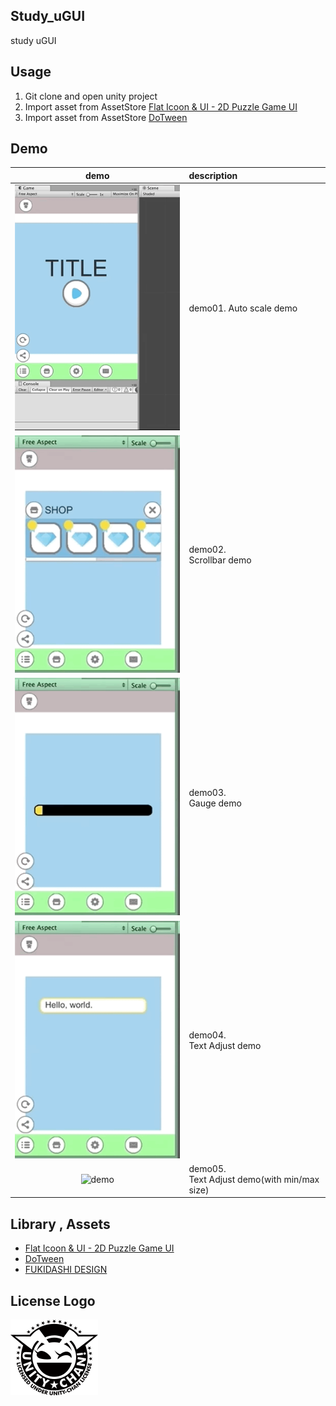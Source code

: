 ## Study_uGUI
study uGUI

## Usage
1. Git clone and open unity project
2. Import asset from AssetStore
[Flat Icoon & UI - 2D Puzzle Game UI](https://assetstore.unity.com/packages/2d/gui/icons/flat-icoon-ui-2d-puzzle-game-ui-69370)
3. Import asset from AssetStore [DoTween](https://assetstore.unity.com/packages/tools/animation/dotween-hotween-v2-27676)

## Demo
|demo|description|
|:--:|:--|
|![demo](ReadmeResource/demo01.gif)|demo01. Auto scale demo|
|![demo](ReadmeResource/demo02.gif)|demo02.<br>Scrollbar demo|
|![demo](ReadmeResource/demo03.gif)|demo03.<br>Gauge demo|
|![demo](ReadmeResource/demo04.gif)|demo04.<br>Text Adjust demo|
|![demo](ReadmeResource/demo05.gif)|demo05.<br>Text Adjust demo(with min/max size)|

## Library , Assets
* [Flat Icoon & UI - 2D Puzzle Game UI](https://assetstore.unity.com/packages/2d/gui/icons/flat-icoon-ui-2d-puzzle-game-ui-69370)
* [DoTween](https://assetstore.unity.com/packages/tools/animation/dotween-hotween-v2-27676)
* [FUKIDASHI DESIGN](http://fukidesign.com/)

## License Logo

![logo](Logo.png)

